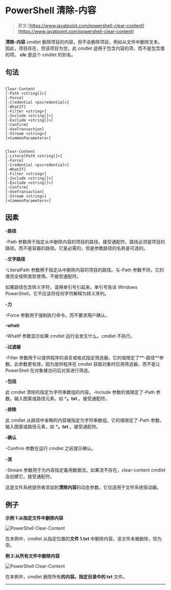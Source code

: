 # PowerShell 清除-内容

> 原文:[https://www.javatpoint.com/powershell-clear-content](https://www.javatpoint.com/powershell-clear-content)

**清除-内容** cmdlet 删除项目的内容，但不会删除项目，例如从文件中删除文本。因此，项目存在，但该项目为空。此 cmdlet 适用于包含内容的项，而不是包含值的项。 **clc** 是这个 cmdlet 的别名。

## 句法

```

Clear-Content 
[-Path <string[]>]
[-Force]
[-Credential <pscredential>] 
[-WhatIf]
[-Filter <string>] 
[-Include <string[]>] 
[-Exclude <string[]>] 
[-Confirm] 
[-UseTransaction] 
[-Stream <string>]  
[<CommonParameters>]

```

```

Clear-Content 
[-LiteralPath <string[]>]
[-Force]
[-Credential <pscredential>] 
[-WhatIf]  
[-Filter <string>] 
[-Include <string[]>] 
[-Exclude <string[]>] 
[-Confirm] 
[-UseTransaction] 
[-Stream <string>] 
[<CommonParameters>]

```

## 因素

**-路径**

-Path 参数用于指定从中删除内容的项目的路径。接受通配符。路径必须是项目的路径，而不是容器的路径。它是必需的，但是参数路径的名称是可选的。

**-文字路径**

-LiteralPath 参数用于指定从中删除内容的项目的路径。与-Path 参数不同，它的值完全按照类型使用。不接受通配符。

如果路径包含转义字符，请用单引号引起来。单引号告诉 Windows PowerShell，它不应该将任何字符解释为转义序列。

**-力**

-Force 参数用于强制执行命令，而不要求用户确认。

**-whati**

-WhatIf 参数显示如果 cmdlet 运行会发生什么。cmdlet 不执行。

**-过滤器**

-Filter 参数用于以提供程序的语言或格式指定筛选器。它的值限定了**-路径**参数。此参数更有效，因为提供程序在 cmdlet 获取对象时应用筛选器，而不是让 PowerShell 在对象被访问后对其进行筛选。

**-包括**

此 cmdlet 清除的指定为字符串数组的内容。-Include 参数的值限定了-Path 参数。输入图案或路径元素，如 ***。txt** 。接受通配符。

**-排除**

此 cmdlet 从路径中省略的内容被指定为字符串数组。它的值限定了-Path 参数。输入图案或路径元素，如 ***。txt** 。接受通配符。

**-确认**

-Confirm 参数在运行 cmdlet 之前提示确认。

**-流**

-Stream 参数用于为内容指定备用数据流。如果流不存在，clear-content cmdlet 会创建它。接受通配符。

这是文件系统提供者添加到**清除内容**的动态参数。它仅适用于文件系统驱动器。

## 例子

**示例 1:从指定文件中删除内容**

![PowerShell Clear-Content](../Images/6948127910537b7d4ed88f02d2d5498d.png)

在本例中，cmdlet 从指定位置的**文件 1.txt** 中删除内容。该文件未被删除，但为空。

**例 2:从所有文件中删除内容**

![PowerShell Clear-Content](../Images/91dcf3bd9116bcdebff9838f0a7b29d4.png)

在本例中，cmdlet 删除所有**的内容。指定目录中的 txt** 文件。

* * *